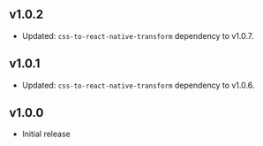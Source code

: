 ## v1.0.2

* Updated: `css-to-react-native-transform` dependency to v1.0.7.

## v1.0.1

* Updated: `css-to-react-native-transform` dependency to v1.0.6.

## v1.0.0

* Initial release

